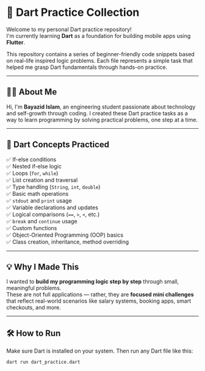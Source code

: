# 🎯 Dart Practice Collection

Welcome to my personal Dart practice repository!  
I'm currently learning **Dart** as a foundation for building mobile apps using **Flutter**.

This repository contains a series of beginner-friendly code snippets based on real-life inspired logic problems. Each file represents a simple task that helped me grasp Dart fundamentals through hands-on practice.

---

## 👨‍💻 About Me

Hi, I'm **Bayazid Islam**, an engineering student passionate about technology and self-growth through coding. I created these Dart practice tasks as a way to learn programming by solving practical problems, one step at a time.

---

## 📘 Dart Concepts Practiced

✅ If-else conditions  
✅ Nested if-else logic  
✅ Loops (`for`, `while`)  
✅ List creation and traversal  
✅ Type handling (`String`, `int`, `double`)  
✅ Basic math operations  
✅ `stdout` and `print` usage  
✅ Variable declarations and updates  
✅ Logical comparisons (`==`, `>`, `<`, etc.)  
✅ `break` and `continue` usage  
✅ Custom functions  
✅ Object-Oriented Programming (OOP) basics  
✅ Class creation, inheritance, method overriding  

---

## 💡 Why I Made This

I wanted to **build my programming logic step by step** through small, meaningful problems.  
These are not full applications — rather, they are **focused mini challenges** that reflect real-world scenarios like salary systems, booking apps, smart checkouts, and more.

---

## 🛠️ How to Run

Make sure Dart is installed on your system. Then run any Dart file like this:

```bash
dart run dart_practice.dart
